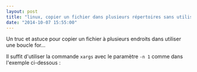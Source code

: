 ```yaml
---
layout: post
title: "linux, copier un fichier dans plusieurs répertoires sans utiliser de boucle"
date: "2014-10-07 15:55:00"
---
```

Un truc et astuce pour copier un fichier à plusieurs endroits dans utiliser une boucle for...

Il suffit d'utiliser la commande <code>xargs</code> avec le paramètre <code>-n 1</code> comme dans l'exemple ci-dessous : 

<script src="http://pastebin.com/embed_js.php?i=C0QNrJD8"></script>
